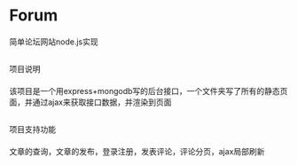 # Forum
####
简单论坛网站node.js实现
##
项目说明
####
该项目是一个用express+mongodb写的后台接口，一个文件夹写了所有的静态页面，并通过ajax来获取接口数据，并渲染到页面
##
项目支持功能
####
文章的查询，文章的发布，登录注册，发表评论，评论分页，ajax局部刷新
